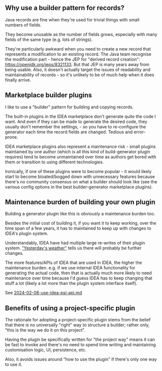 ## Why use a builder pattern for records?

Java records are fine when they're used for trivial things with small numbers
of fields.

They become unusable as the number of fields grows, especially with many fields
of the same type (e.g. lots of strings).

They're particularly awkward when you need to create a new record that
represents a modification to an existing record.
The Java team recognise the modification part - hence the JEP for
"derived record creation": https://openjdk.org/jeps/8321133.
But that JEP is many years away from being usable. Also, it doesn't actually
target the issues of readability and maintainability of records - so it's
unlikely to be of much help when it does finally arrive.


## Marketplace builder plugins

I like to use a "builder" pattern for building and copying records.

The built-in plugins in the IDEA marketplace don't generate quite the code I
want. And even if they can be made to generate the desired code, they usually
don't remember the settings, - so you have to re-configure the generator each
time the record fields are changed. Tedious and error-prone.

IDEA marketplace plugins also represent a maintenance risk - small plugins
maintained by one author (which is all this kind of build-generator plugin
requires) tend to become unmaintained over time as authors get bored with them
or transition to using different technologies.

Ironically, if one of these plugins were to become popular - it would likely
start to become bloated/bogged down with unnecessary features because there's
no community consensus on what a builder should look like (see the various
config options in the best builder-generator marketplace plugins).


## Maintenance burden of building your own plugin

Building a generator plugin like this is obviously a maintenance burden too.

Besides the initial cost of building it, if you want it to keep working, over
the time span of a few years, it has to maintained to keep up with changes to
IDEA's plugin system.

Understandably, IDEA have had multiple large re-writes of their plugin system.
["Yesterday's weather"](https://martinfowler.com/bliki/YesterdaysWeather.html)
tells us there will probably be further changes.

The more features/APIs of IDEA that are used in IDEA, the higher the
maintenance burden.
e.g. if we use internal IDEA functionality for generating the actual code, then
that is actually much more likely to need maintenance over time because I'd
guess IDEA has to keep changing that stuff a lot (likely a lot more than
the plugin system interface itself).

See [2024-02-08-use-idea-psi-api.md](./adr/2024-02-08-use-idea-psi-api.md)


## Benefits of using a project-specific plugin

The rationale for adopting a project-specific plugin stems from the belief that
there is no universally "right" way to structure a builder; rather only,
"this is the way we do it on this project".

Having the plugin be specifically written for "the project way" means
it can be fast to invoke and there's no need to spend time writing and
maintaining customisation logic, UI, persistence, etc.

Also, it avoids issues around "how to use the plugin" if there's only one way to
use it.


